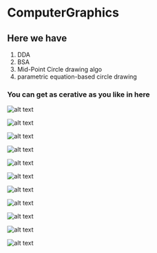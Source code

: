 # ComputerGraphics

## Here we have

  1. DDA
  2. BSA
  3. Mid-Point Circle drawing algo
  4. parametric equation-based circle drawing

### You can get as cerative as you like in here

![alt text](<WhatsApp Image 2025-05-15 at 14.04.20.jpeg>)

![alt text](<Screenshot 2025-05-15 at 13.33.46.png>)

![alt text](<Screenshot 2025-05-15 at 13.33.55.png>)

![alt text](<Screenshot 2025-05-15 at 13.52.23.png>)

![alt text](<WhatsApp Image 2025-05-15 at 14.04.11.jpeg>)

![alt text](<WhatsApp Image 2025-05-15 at 14.04.16 (1).jpeg>)

![alt text](<WhatsApp Image 2025-05-15 at 14.04.16.jpeg>)

![alt text](<WhatsApp Image 2025-05-15 at 14.04.19.jpeg>)

![alt text](<WhatsApp Image 2025-05-15 at 14.04.17 (2).jpeg>)

![alt text](<WhatsApp Image 2025-05-15 at 14.04.17.jpeg>)

![alt text](<WhatsApp Image 2025-05-15 at 14.04.19 (1).jpeg>)
